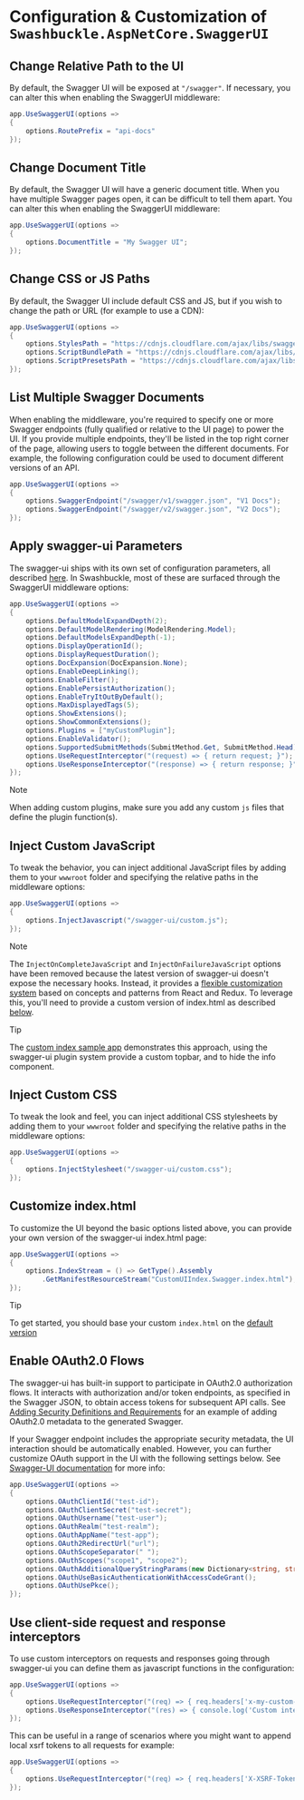 # Configuration & Customization of `Swashbuckle.AspNetCore.SwaggerUI`

## Change Relative Path to the UI

By default, the Swagger UI will be exposed at `"/swagger"`. If necessary, you can alter this when enabling the SwaggerUI middleware:

```csharp
app.UseSwaggerUI(options =>
{
    options.RoutePrefix = "api-docs"
});
```

## Change Document Title

By default, the Swagger UI will have a generic document title. When you have multiple Swagger pages open, it can be difficult to tell them apart. You can alter this when enabling the SwaggerUI middleware:

```csharp
app.UseSwaggerUI(options =>
{
    options.DocumentTitle = "My Swagger UI";
});
```

## Change CSS or JS Paths

By default, the Swagger UI include default CSS and JS, but if you wish to change the path or URL (for example to use a CDN):

```csharp
app.UseSwaggerUI(options =>
{
    options.StylesPath = "https://cdnjs.cloudflare.com/ajax/libs/swagger-ui/5.21.0/swagger-ui.min.css";
    options.ScriptBundlePath = "https://cdnjs.cloudflare.com/ajax/libs/swagger-ui/5.21.0/swagger-ui-bundle.min.js";
    options.ScriptPresetsPath = "https://cdnjs.cloudflare.com/ajax/libs/swagger-ui/5.21.0/swagger-ui-standalone-preset.min.js";
});
```

## List Multiple Swagger Documents

When enabling the middleware, you're required to specify one or more Swagger endpoints (fully qualified or relative to the UI page) to power the UI. If you provide multiple endpoints, they'll be listed in the top right corner of the page, allowing users to toggle between the different documents. For example, the following configuration could be used to document different versions of an API.

```csharp
app.UseSwaggerUI(options =>
{
    options.SwaggerEndpoint("/swagger/v1/swagger.json", "V1 Docs");
    options.SwaggerEndpoint("/swagger/v2/swagger.json", "V2 Docs");
});
```

## Apply swagger-ui Parameters

The swagger-ui ships with its own set of configuration parameters, all described [here](https://github.com/swagger-api/swagger-ui/blob/master/docs/usage/configuration.md#display). In Swashbuckle, most of these are surfaced through the SwaggerUI middleware options:

```csharp
app.UseSwaggerUI(options =>
{
    options.DefaultModelExpandDepth(2);
    options.DefaultModelRendering(ModelRendering.Model);
    options.DefaultModelsExpandDepth(-1);
    options.DisplayOperationId();
    options.DisplayRequestDuration();
    options.DocExpansion(DocExpansion.None);
    options.EnableDeepLinking();
    options.EnableFilter();
    options.EnablePersistAuthorization();
    options.EnableTryItOutByDefault();
    options.MaxDisplayedTags(5);
    options.ShowExtensions();
    options.ShowCommonExtensions();
    options.Plugins = ["myCustomPlugin"];
    options.EnableValidator();
    options.SupportedSubmitMethods(SubmitMethod.Get, SubmitMethod.Head);
    options.UseRequestInterceptor("(request) => { return request; }");
    options.UseResponseInterceptor("(response) => { return response; }");
});
```

 > [!NOTE]
 > When adding custom plugins, make sure you add any custom `js` files that define the plugin function(s).

## Inject Custom JavaScript

To tweak the behavior, you can inject additional JavaScript files by adding them to your `wwwroot` folder and specifying the relative paths in the middleware options:

```csharp
app.UseSwaggerUI(options =>
{
    options.InjectJavascript("/swagger-ui/custom.js");
});
```

> [!NOTE] 
> The `InjectOnCompleteJavaScript` and `InjectOnFailureJavaScript` options have been removed because the latest version of swagger-ui doesn't expose the necessary hooks. Instead, it provides a [flexible customization system](https://github.com/swagger-api/swagger-ui/blob/master/docs/customization/overview.md) based on concepts and patterns from React and Redux. To leverage this, you'll need to provide a custom version of index.html as described [below](#customize-indexhtml).

> [!TIP]
> The [custom index sample app](../test/WebSites/CustomUIIndex/Swagger/index.html) demonstrates this approach, using the swagger-ui plugin system provide a custom topbar, and to hide the info component.

## Inject Custom CSS

To tweak the look and feel, you can inject additional CSS stylesheets by adding them to your `wwwroot` folder and specifying the relative paths in the middleware options:

```csharp
app.UseSwaggerUI(options =>
{
    options.InjectStylesheet("/swagger-ui/custom.css");
});
```

## Customize index.html

To customize the UI beyond the basic options listed above, you can provide your own version of the swagger-ui index.html page:

```csharp
app.UseSwaggerUI(options =>
{
    options.IndexStream = () => GetType().Assembly
        .GetManifestResourceStream("CustomUIIndex.Swagger.index.html"); // requires file to be added as an embedded resource
});
```

> [!TIP]
> To get started, you should base your custom `index.html` on the [default version](../src/Swashbuckle.AspNetCore.SwaggerUI/index.html)

## Enable OAuth2.0 Flows

The swagger-ui has built-in support to participate in OAuth2.0 authorization flows. It interacts with authorization and/or token endpoints, as specified in the Swagger JSON, to obtain access tokens for subsequent API calls. See [Adding Security Definitions and Requirements](configure-and-customize-swaggergen.md#add-security-definitions-and-requirements) for an example of adding OAuth2.0 metadata to the generated Swagger.

If your Swagger endpoint includes the appropriate security metadata, the UI interaction should be automatically enabled. However, you can further customize OAuth support in the UI with the following settings below. See [Swagger-UI documentation](https://github.com/swagger-api/swagger-ui/blob/master/docs/usage/oauth2.md) for more info:

```csharp
app.UseSwaggerUI(options =>
{
    options.OAuthClientId("test-id");
    options.OAuthClientSecret("test-secret");
    options.OAuthUsername("test-user");
    options.OAuthRealm("test-realm");
    options.OAuthAppName("test-app");
    options.OAuth2RedirectUrl("url");
    options.OAuthScopeSeparator(" ");
    options.OAuthScopes("scope1", "scope2");
    options.OAuthAdditionalQueryStringParams(new Dictionary<string, string> { { "foo", "bar" }}); 
    options.OAuthUseBasicAuthenticationWithAccessCodeGrant();
    options.OAuthUsePkce();
});
```

## Use client-side request and response interceptors

To use custom interceptors on requests and responses going through swagger-ui you can define them as javascript functions in the configuration:

```csharp
app.UseSwaggerUI(options =>
{
    options.UseRequestInterceptor("(req) => { req.headers['x-my-custom-header'] = 'MyCustomValue'; return req; }");
    options.UseResponseInterceptor("(res) => { console.log('Custom interceptor intercepted response from:', res.url); return res; }");
});
```

This can be useful in a range of scenarios where you might want to append local xsrf tokens to all requests for example:

```csharp
app.UseSwaggerUI(options =>
{
    options.UseRequestInterceptor("(req) => { req.headers['X-XSRF-Token'] = localStorage.getItem('xsrf-token'); return req; }");
});
```
